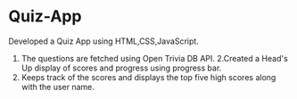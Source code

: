 # Quiz-App
Developed a Quiz App using HTML,CSS,JavaScript.
 1. The questions are fetched using Open Trivia DB API.
 2.Created a Head's Up display of scores and progress using progress bar. 
 3. Keeps track of the scores and displays the top five high scores along with the user name.
